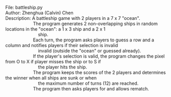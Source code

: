 File: battleship.py\
Author: Zhenghua (Calvin) Chen\
Description: A battleship game with 2 players in a 7 x 7 "ocean".\
&nbsp; &nbsp; &nbsp; &nbsp; &nbsp; &nbsp; &nbsp; &nbsp; &nbsp; &nbsp; &nbsp; The program generates 2 non-overlapping ships in random locations in the "ocean": a 1 x 3 ship and a 2 x 1\
&nbsp; &nbsp; &nbsp; &nbsp; &nbsp; &nbsp; &nbsp; &nbsp; &nbsp; &nbsp; &nbsp; &nbsp; &nbsp; ship.\
&nbsp; &nbsp; &nbsp; &nbsp; &nbsp; &nbsp; &nbsp; &nbsp; &nbsp; &nbsp; &nbsp; Each turn, the program asks players to guess a row and a column and notifies players if their selection is invalid\
&nbsp; &nbsp; &nbsp; &nbsp; &nbsp; &nbsp; &nbsp; &nbsp; &nbsp; &nbsp; &nbsp; &nbsp; &nbsp; invalid (outside the "ocean" or guessed already).\
&nbsp; &nbsp; &nbsp; &nbsp; &nbsp; &nbsp; &nbsp; &nbsp; &nbsp; &nbsp; &nbsp; If the player's selection is valid, the program changes the pixel from O to X if player misses the ship or to S if\
&nbsp; &nbsp; &nbsp; &nbsp; &nbsp; &nbsp; &nbsp; &nbsp; &nbsp; &nbsp; &nbsp; &nbsp; &nbsp; the player hits the ship.\
&nbsp; &nbsp; &nbsp; &nbsp; &nbsp; &nbsp; &nbsp; &nbsp; &nbsp; &nbsp; &nbsp; The program keeps the scores of the 2 players and determines the winner when all ships are sunk or when\
&nbsp; &nbsp; &nbsp; &nbsp; &nbsp; &nbsp; &nbsp; &nbsp; &nbsp; &nbsp; &nbsp; &nbsp; &nbsp; the maximum number of turns (12) are reached.\
&nbsp; &nbsp; &nbsp; &nbsp; &nbsp; &nbsp; &nbsp; &nbsp; &nbsp; &nbsp; &nbsp; The program then asks players for and allows rematch.
